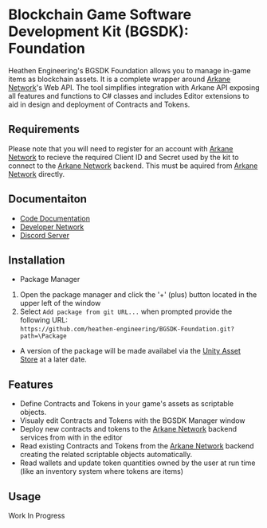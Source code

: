 # Blockchain Game Software Development Kit (BGSDK): Foundation

Heathen Engineering's BGSDK Foundation allows you to manage in-game items as blockchain assets. It is a complete wrapper around [Arkane Network](https://arkane.network/)'s Web API. The tool simplifies integration with Arkane API exposing all features and functions to C# classes and includes Editor extensions to aid in design and deployment of Contracts and Tokens.

## Requirements
Please note that you will need to register for an account with [Arkane Network](https://arkane.network/) to recieve the required Client ID and Secret used by the kit to connect to the [Arkane Network](https://arkane.network/) backend. This must be aquired from [Arkane Network](https://arkane.network/) directly.

## Documentaiton
* [Code Documentation](https://heathen-engineering.github.io/Arkane-Documentation/annotated.html)
* [Developer Network](https://heathen-engineering.mn.co/discovery)
* [Discord Server](https://discord.gg/6X3xrRc)

## Installation
* Package Manager
1) Open the package manager and click the '+' (plus) button located in the upper left of the window
2) Select `Add package from git URL...` when prompted provide the following URL:  
`https://github.com/heathen-engineering/BGSDK-Foundation.git?path=\Package`  

* A version of the package will be made availabel via the [Unity Asset Store](http://comingSoon) at a later date.  

## Features

* Define Contracts and Tokens in your game's assets as scriptable objects.
* Visualy edit Contracts and Tokens with the BGSDK Manager window
* Deploy new contracts and tokens to the [Arkane Network](https://arkane.network/) backend services from with in the editor
* Read existing Contracts and Tokens from the [Arkane Network](https://arkane.network/) backend creating the related scriptable objects automatically.
* Read wallets and update token quantities owned by the user at run time (like an inventory system where tokens are items)

## Usage
Work In Progress

